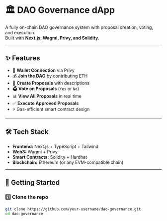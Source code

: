 # 🏛️ DAO Governance dApp  

A fully on-chain DAO governance system with proposal creation, voting, and execution.  
Built with **Next.js, Wagmi, Privy, and Solidity**.  

---

## ✨ Features  
- 🔗 **Wallet Connection** via Privy  
- 💰 **Join the DAO** by contributing ETH  
- 📜 **Create Proposals** with descriptions  
- 🗳️ **Vote on Proposals** (`Yes` or `No`)  
- 📊 **View All Proposals** in real time  
- ✅ **Execute Approved Proposals**  
- ⚡ Gas-efficient smart contract design  

---

## 🛠️ Tech Stack  
- **Frontend:** Next.js + TypeScript + Tailwind  
- **Web3:** Wagmi + Privy  
- **Smart Contracts:** Solidity + Hardhat  
- **Blockchain:** Ethereum (or any EVM-compatible chain)  

---

## 🚀 Getting Started  

### 1️⃣ Clone the repo  
```bash
git clone https://github.com/your-username/dao-governance.git
cd dao-governance
